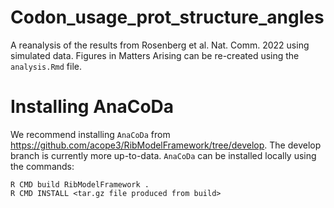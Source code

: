 # Codon_usage_prot_structure_angles
A reanalysis of the results from Rosenberg et al. Nat. Comm. 2022 using simulated data. Figures in Matters Arising can be re-created using the `analysis.Rmd` file. 

# Installing AnaCoDa

We recommend installing `AnaCoDa` from https://github.com/acope3/RibModelFramework/tree/develop. The develop branch is currently more up-to-data. `AnaCoDa` can be installed locally using the commands:

```
R CMD build RibModelFramework .
R CMD INSTALL <tar.gz file produced from build>
```

